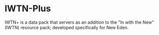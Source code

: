 # IWTN-Plus
IWTN+ is a data pack that servers as an addition to the "In with the New" (IWTN) resource pack; developed specifically for New Eden.
